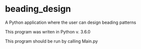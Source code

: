 # beading_design
A Python application where the user can design beading patterns

This program was writen in Python v. 3.6.0

This program should be run by calling Main.py
